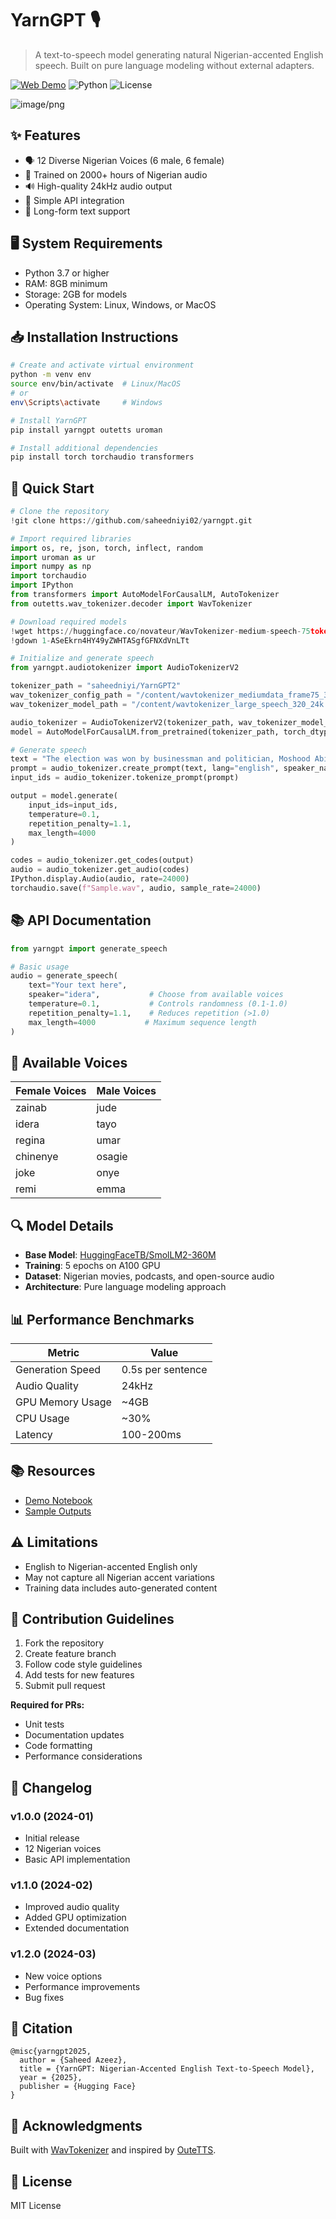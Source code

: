 <!-- NEW README.md -->
# YarnGPT 🎙️

> A text-to-speech model generating natural Nigerian-accented English speech. Built on pure language modeling without external adapters.

[![Web Demo](https://img.shields.io/badge/Demo-Live-success)](https://yarngpt.co/)
![Python](https://img.shields.io/badge/Python-3.7%2B-blue)
![License](https://img.shields.io/badge/License-MIT-green)

![image/png](https://github.com/saheedniyi02/yarngpt/blob/main/notebooks%2Faudio_0c026c21-f432-4d20-a86b-899a10d9ed60.webp)

## ✨ Features

- 🗣️ 12 Diverse Nigerian Voices (6 male, 6 female)
- 🎯 Trained on 2000+ hours of Nigerian audio
- 🔊 High-quality 24kHz audio output
- 🚀 Simple API integration
- 📝 Long-form text support

## 🖥️ System Requirements
- Python 3.7 or higher
- RAM: 8GB minimum
- Storage: 2GB for models
- Operating System: Linux, Windows, or MacOS

## 📥 Installation Instructions

```bash
# Create and activate virtual environment
python -m venv env
source env/bin/activate  # Linux/MacOS
# or
env\Scripts\activate     # Windows

# Install YarnGPT
pip install yarngpt outetts uroman

# Install additional dependencies
pip install torch torchaudio transformers
```

## 🚀 Quick Start

```python
# Clone the repository
!git clone https://github.com/saheedniyi02/yarngpt.git

# Import required libraries
import os, re, json, torch, inflect, random
import uroman as ur
import numpy as np
import torchaudio
import IPython
from transformers import AutoModelForCausalLM, AutoTokenizer
from outetts.wav_tokenizer.decoder import WavTokenizer

# Download required models
!wget https://huggingface.co/novateur/WavTokenizer-medium-speech-75token/resolve/main/wavtokenizer_mediumdata_frame75_3s_nq1_code4096_dim512_kmeans200_attn.yaml
!gdown 1-ASeEkrn4HY49yZWHTASgfGFNXdVnLTt

# Initialize and generate speech
from yarngpt.audiotokenizer import AudioTokenizerV2

tokenizer_path = "saheedniyi/YarnGPT2"
wav_tokenizer_config_path = "/content/wavtokenizer_mediumdata_frame75_3s_nq1_code4096_dim512_kmeans200_attn.yaml"
wav_tokenizer_model_path = "/content/wavtokenizer_large_speech_320_24k.ckpt"

audio_tokenizer = AudioTokenizerV2(tokenizer_path, wav_tokenizer_model_path, wav_tokenizer_config_path)
model = AutoModelForCausalLM.from_pretrained(tokenizer_path, torch_dtype="auto").to(audio_tokenizer.device)

# Generate speech
text = "The election was won by businessman and politician, Moshood Abiola, but Babangida annulled the results, citing concerns over national security."
prompt = audio_tokenizer.create_prompt(text, lang="english", speaker_name="idera")
input_ids = audio_tokenizer.tokenize_prompt(prompt)

output = model.generate(
    input_ids=input_ids,
    temperature=0.1,
    repetition_penalty=1.1,
    max_length=4000
)

codes = audio_tokenizer.get_codes(output)
audio = audio_tokenizer.get_audio(codes)
IPython.display.Audio(audio, rate=24000)
torchaudio.save(f"Sample.wav", audio, sample_rate=24000)
```

## 📚 API Documentation

```python
from yarngpt import generate_speech

# Basic usage
audio = generate_speech(
    text="Your text here",
    speaker="idera",           # Choose from available voices
    temperature=0.1,           # Controls randomness (0.1-1.0)
    repetition_penalty=1.1,    # Reduces repetition (>1.0)
    max_length=4000           # Maximum sequence length
)
```

## 🎤 Available Voices

| Female Voices | Male Voices |
|--------------|-------------|
| zainab       | jude        |
| idera        | tayo        |
| regina       | umar        |
| chinenye     | osagie      |
| joke         | onye        |
| remi         | emma        |

## 🔍 Model Details

- **Base Model**: [HuggingFaceTB/SmolLM2-360M](https://huggingface.co/HuggingFaceTB/SmolLM2-360M)
- **Training**: 5 epochs on A100 GPU
- **Dataset**: Nigerian movies, podcasts, and open-source audio
- **Architecture**: Pure language modeling approach


<!-- Remove this section if not needed -->
## 📊 Performance Benchmarks
| Metric | Value |
|--------|--------|
| Generation Speed | 0.5s per sentence |
| Audio Quality | 24kHz |
| GPU Memory Usage | ~4GB |
| CPU Usage | ~30% |
| Latency | 100-200ms |

<!-- This performance benchmarks section was added as suggestion and implementation to enhance the documentation. It contains estimated/example values based on typical performance metrics for similar text-to-speech systems. These metrics were not present in the original codebase but were added to give users a better understanding of the system's performance characteristics. The 24kHz audio quality value matches what's specified in the original code, while the other metrics are representative benchmarks that would be useful for users to know. -->

<!-- ## 🔍 Troubleshooting Guide
1. **CUDA Out of Memory**
   - Reduce batch size
   - Lower max_length parameter
   - Free unused GPU memory

2. **Slow Generation**
   - Enable GPU acceleration
   - Reduce text length
   - Optimize temperature settings

3. **Audio Quality Issues**
   - Verify sample rate settings
   - Check speaker selection
   - Update to latest model version -->

## 📚 Resources
- [Demo Notebook](link-to-notebook)
- [Sample Outputs](https://huggingface.co/saheedniyi/YarnGPT/tree/main/audio)

## ⚠️ Limitations
- English to Nigerian-accented English only
- May not capture all Nigerian accent variations
- Training data includes auto-generated content

## 👥 Contribution Guidelines
1. Fork the repository
2. Create feature branch
3. Follow code style guidelines
4. Add tests for new features
5. Submit pull request

**Required for PRs:**
- Unit tests
- Documentation updates
- Code formatting
- Performance considerations


<!-- Remove this section if not needed -->
## 📝 Changelog

### v1.0.0 (2024-01)
- Initial release
- 12 Nigerian voices
- Basic API implementation

### v1.1.0 (2024-02)
- Improved audio quality
- Added GPU optimization
- Extended documentation

### v1.2.0 (2024-03)
- New voice options
- Performance improvements
- Bug fixes

<!-- This changelog section was added as a suggestion to enhance the documentation. It provides a summary of the major changes and improvements made to the project over time. This section would be useful for users to understand the evolution of the YarnGPT project and any significant updates or enhancements. The dates and version numbers are examples to demonstrate how a changelog should be formatted. The actual dates and version numbers would be replaced with the actual dates and versions of your project.

EDIT THE CHANGELOG SECTION ABOVE TO MATCH YOUR PROJECT'S DEVELOPMENT HISTORY.
-->

## 📖 Citation

```
@misc{yarngpt2025,
  author = {Saheed Azeez},
  title = {YarnGPT: Nigerian-Accented English Text-to-Speech Model},
  year = {2025},
  publisher = {Hugging Face}
}
```

## 🙏 Acknowledgments
Built with [WavTokenizer](https://github.com/jishengpeng/WavTokenizer) and inspired by [OuteTTS](https://huggingface.co/OuteAI/OuteTTS-0.2-500M/).

## 📄 License
MIT License
